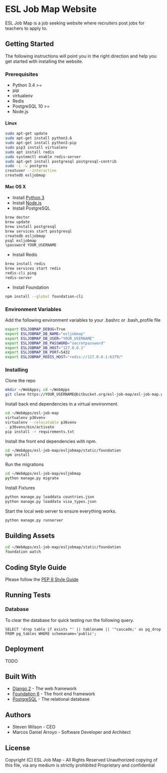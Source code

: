 # ESL Job Map Website
ESL Job Map is a job seeking website where recruiters post jobs for teachers to apply to. 

## Getting Started
The following instructions will point you in the right direction and help you get started with installing the website.

### Prerequisites
* Python 3.4 >=
* pip
* virtualenv
* Redis
* PostgreSQL 10 >=
* Node.js

#### Linux
```bash
sudo apt-get update
sudo apt-get install python3.6
sudo apt-get install python3-pip
sudo pip3 install virtualenv
sudo apt install redis
sudo systemctl enable redis-server
sudo apt-get install postgresql postgresql-contrib
sudo -i -u postgres
creatuser --interactive
createdb esljobmap
```

#### Mac OS X
* Install [Python 3](https://www.python.org/downloads/mac-osx/)
* Install [Node.js](https://nodejs.org/en/download/)
* Install PostgreSQL
```bash
brew doctor
brew update
brew install postgresql
brew services start postgresql
createdb esljobmap
psql esljobmap
\password YOUR_USERNAME
```
* Install Redis
```bash
brew install redis
brew services start redis
redis-cli ping
redis-server
```
* Install Foundation
```bash
npm install --global foundation-cli
```

### Environment Variables
Add the following environment variables to your .bashrc or .bash_profile file
```bash
export ESLJOBMAP_DEBUG=True
export ESLJOBMAP_DB_NAME="esljobmap"
export ESLJOBMAP_DB_USER="YOUR_USERNAME"
export ESLJOBMAP_DB_PASSWORD="secretpassword"
export ESLJOBMAP_DB_HOST="127.0.0.1"
export ESLJOBMAP_DB_PORT=5432
export ESLJOBMAP_REDIS_HOST="redis://127.0.0.1:6379/"
```

### Installing
Clone the repo
```bash
mkdir ~/WebApps; cd ~/WebApps
git clone https://YOUR_USERNAME@bitbucket.org/esl-job-map/esl-job-map.git
```

Install back end dependencies in a virtual environment.
```bash
cd ~/WebApps/esl-job-map
virtualenv p36venv
virtualenv --relocatable p36venv
. p36venv/bin/activate
pip install -r requirements.txt
```

Install the front end dependencies with npm.
```bash
cd ~/WebApps/esl-job-map/esljobmap/static/foundation
npm install
```

Run the migrations
```bash
cd ~/WebApps/esl-job-map/esljobmap
python manage.py migrate 
```

Install Fixtures
```bash
python manage.py loaddata countries.json
python manage.py loaddata visa_types.json
```

Start the local web server to ensure everything works.
```bash
python manage.py runserver
```

## Building Assets
```bash
cd ~/WebApps/esl-job-map/esljobmap/static/foundation
foundation watch
```

## Coding Style Guide
Please follow the [PEP 8 Style Guide](https://www.python.org/dev/peps/pep-0008/)

## Running Tests
### Database
To clear the database for quick testing run the following query.
```postgresql
SELECT 'drop table if exists "' || tablename || '"cascade;' as pg_drop FROM pg_tables WHERE schemaname='public';
```

## Deployment
TODO

## Built With
* [Django 2](https://www.djangoproject.com/) - The web framework
* [Foundation 6](https://foundation.zurb.com) - The front end framework
* [PostgreSQL](https://www.postgresql.org/) - The relational database

## Authors
* Steven Wilson - CEO
* Marcos Daniel Arroyo - Software Developer and Architect

## License
Copyright (C) ESL Job Map - All Rights Reserved Unauthorized copying of this file, via any medium is strictly prohibited Proprietary and confidential